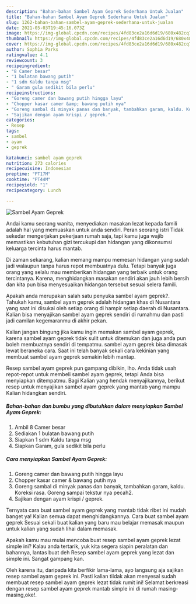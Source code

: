```yaml
---
description: "Bahan-bahan Sambel Ayam Geprek Sederhana Untuk Jualan"
title: "Bahan-bahan Sambel Ayam Geprek Sederhana Untuk Jualan"
slug: 1262-bahan-bahan-sambel-ayam-geprek-sederhana-untuk-jualan
date: 2021-05-03T19:45:16.073Z
image: https://img-global.cpcdn.com/recipes/4fd83ce2a16d6d19/680x482cq70/sambel-ayam-geprek-foto-resep-utama.jpg
thumbnail: https://img-global.cpcdn.com/recipes/4fd83ce2a16d6d19/680x482cq70/sambel-ayam-geprek-foto-resep-utama.jpg
cover: https://img-global.cpcdn.com/recipes/4fd83ce2a16d6d19/680x482cq70/sambel-ayam-geprek-foto-resep-utama.jpg
author: Sophia Parks
ratingvalue: 4.1
reviewcount: 3
recipeingredient:
- "8 Camer besar"
- "1 bulatan bawang putih"
- "1 sdm Kaldu tanpa msg"
- " Garam gula sedikit bila perlu"
recipeinstructions:
- "Goreng camer dan bawang putih hingga layu"
- "Chopper kasar camer &amp; bawang putih nya"
- "Goreng sambal di minyak panas dan banyak, tambahkan garam, kaldu. Koreksi rasa. Goreng sampai tekstur nya pecah2."
- "Sajikan dengan ayam krispi / geprek."
categories:
- Resep
tags:
- sambel
- ayam
- geprek

katakunci: sambel ayam geprek 
nutrition: 273 calories
recipecuisine: Indonesian
preptime: "PT17M"
cooktime: "PT44M"
recipeyield: "1"
recipecategory: Lunch

---
```



![Sambel Ayam Geprek](https://img-global.cpcdn.com/recipes/4fd83ce2a16d6d19/680x482cq70/sambel-ayam-geprek-foto-resep-utama.jpg)

Andai kamu seorang wanita, menyediakan masakan lezat kepada famili adalah hal yang memuaskan untuk anda sendiri. Peran seorang istri Tidak sekedar mengerjakan pekerjaan rumah saja, tapi kamu juga wajib memastikan kebutuhan gizi tercukupi dan hidangan yang dikonsumsi keluarga tercinta harus mantab.

Di zaman  sekarang, kalian memang mampu memesan hidangan yang sudah jadi walaupun tanpa harus repot membuatnya dulu. Tetapi banyak juga orang yang selalu mau memberikan hidangan yang terbaik untuk orang tercintanya. Karena, menghidangkan masakan sendiri akan jauh lebih bersih dan kita pun bisa menyesuaikan hidangan tersebut sesuai selera famili. 



Apakah anda merupakan salah satu penyuka sambel ayam geprek?. Tahukah kamu, sambel ayam geprek adalah hidangan khas di Nusantara yang saat ini disukai oleh setiap orang di hampir setiap daerah di Nusantara. Kalian bisa menyajikan sambel ayam geprek sendiri di rumahmu dan pasti jadi camilan kegemaranmu di akhir pekan.

Kalian jangan bingung jika kamu ingin memakan sambel ayam geprek, karena sambel ayam geprek tidak sulit untuk ditemukan dan juga anda pun boleh membuatnya sendiri di tempatmu. sambel ayam geprek bisa dimasak lewat beraneka cara. Saat ini telah banyak sekali cara kekinian yang membuat sambel ayam geprek semakin lebih mantap.

Resep sambel ayam geprek pun gampang dibikin, lho. Anda tidak usah repot-repot untuk membeli sambel ayam geprek, tetapi Anda bisa menyiapkan ditempatmu. Bagi Kalian yang hendak menyajikannya, berikut resep untuk menyajikan sambel ayam geprek yang mantab yang mampu Kalian hidangkan sendiri.

<!--inarticleads1-->

##### Bahan-bahan dan bumbu yang dibutuhkan dalam menyiapkan Sambel Ayam Geprek:

1. Ambil 8 Camer besar
1. Sediakan 1 bulatan bawang putih
1. Siapkan 1 sdm Kaldu tanpa msg
1. Siapkan  Garam, gula sedikit bila perlu




<!--inarticleads2-->

##### Cara menyiapkan Sambel Ayam Geprek:

1. Goreng camer dan bawang putih hingga layu
1. Chopper kasar camer &amp; bawang putih nya
1. Goreng sambal di minyak panas dan banyak, tambahkan garam, kaldu. Koreksi rasa. Goreng sampai tekstur nya pecah2.
1. Sajikan dengan ayam krispi / geprek.




Ternyata cara buat sambel ayam geprek yang mantab tidak ribet ini mudah banget ya! Kalian semua dapat menghidangkannya. Cara buat sambel ayam geprek Sesuai sekali buat kalian yang baru mau belajar memasak maupun untuk kalian yang sudah lihai dalam memasak.

Apakah kamu mau mulai mencoba buat resep sambel ayam geprek lezat simple ini? Kalau anda tertarik, yuk kita segera siapin peralatan dan bahannya, lantas buat deh Resep sambel ayam geprek yang lezat dan simple ini. Sangat gampang kan. 

Oleh karena itu, daripada kita berfikir lama-lama, ayo langsung aja sajikan resep sambel ayam geprek ini. Pasti kalian tiidak akan menyesal sudah membuat resep sambel ayam geprek lezat tidak rumit ini! Selamat berkreasi dengan resep sambel ayam geprek mantab simple ini di rumah masing-masing,oke!.

